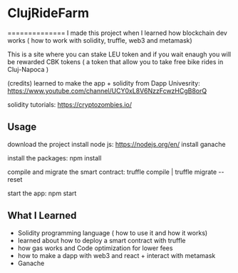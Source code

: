 # ClujRideFarm
==============
I made this project when I learned how blockchain dev works ( how to work with solidity, truffle, web3 and metamask) 

This is a site where you can stake LEU token and if you wait enaugh you will be rewarded CBK tokens ( a token that allow you to take free bike rides in Cluj-Napoca ) 

(credits)
learned to make the app + solidity from Dapp Univesrity: https://www.youtube.com/channel/UCY0xL8V6NzzFcwzHCgB8orQ

solidity tutorials: https://cryptozombies.io/

Usage
-----

download the project
install node js: https://nodejs.org/en/ 
install ganache

install the packages: npm install
   
 compile and migrate the smart contract: truffle compile    | truffle migrate --reset
 
 start the app: npm start
 
 
What I Learned
-----
* Solidity programming language ( how to use it and how it works)
* learned about how to deploy a smart contract with truffle
* how gas works and Code optimization for lower fees
* how to make a dapp with web3 and react + interact with metamask 
* Ganache

 
 
